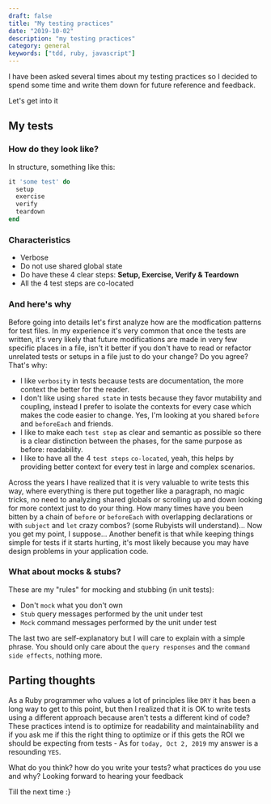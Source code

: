```yaml
---
draft: false
title: "My testing practices"
date: "2019-10-02"
description: "my testing practices"
category: general
keywords: ["tdd, ruby, javascript"]
---
```


I have been asked several times about my testing practices so I decided to spend some time and write them down for future reference and feedback.

Let's get into it

## My tests

### How do they look like?

In structure, something like this:

```ruby
it 'some test' do
  setup
  exercise
  verify
  teardown
end
```

### Characteristics

- Verbose
- Do not use shared global state
- Do have these 4 clear steps: **Setup, Exercise, Verify & Teardown**
- All the 4 test steps are co-located

### And here's why

Before going into details let's first analyze how are the modfication patterns for test files. In my experience it's very common that once the tests are written, it's very likely that future modifications are made in very few specific places in a file, isn't it better if you don't have to read or refactor unrelated tests or setups in a file just to do your change? Do you agree?
That's why:

- I like `verbosity` in tests because tests are documentation, the more context the better for the reader.
- I don't like using `shared state` in tests because they favor mutability and coupling, instead I prefer to isolate the contexts for every case which makes the code easier to change. Yes, I'm looking at you shared `before` and `beforeEach` and friends.
- I like to make each `test step` as clear and semantic as possible so there is a clear distinction between the phases, for the same purpose as before: readability.
- I like to have all the 4 `test steps` `co-located`, yeah, this helps by providing better context for every test in large and complex scenarios.

Across the years I have realized that it is very valuable to write tests this way, where everything is there put together like a paragraph, no magic tricks, no need to analyzing shared globals or scrolling up and down looking for more context just to do your thing. How many times have you been bitten by a chain of `before` or `beforeEach` with overlapping declarations or with `subject` and `let` crazy combos? (some Rubyists will understand)... Now you get my point, I suppose... Another benefit is that while keeping things simple for tests if it starts hurting, it's most likely because you may have design problems in your application code.

### What about mocks & stubs?

These are my "rules" for mocking and stubbing (in unit tests):

- Don't `mock` what you don't own
- `Stub` query messages performed by the unit under test
- `Mock` command messages performed by the unit under test

The last two are self-explanatory but I will care to explain with a simple phrase. You should only care about the `query responses` and the `command side effects`, nothing more.

## Parting thoughts

As a Ruby programmer who values a lot of principles like `DRY` it has been a long way to get to this point, but then I realized that it is OK to write tests using a different approach because aren't tests a different kind of code? These practices intend is to optimize for readability and maintainability and if you ask me if this the right thing to optimize or if this gets the ROI we should be expecting from tests - As for `today, Oct 2, 2019` my answer is a resounding `YES`.

What do you think? how do you write your tests? what practices do you use and why?
Looking forward to hearing your feedback

Till the next time :}
